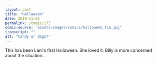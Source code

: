 ```yaml
---
layout: post
title: "Halloween"
date: 2019-11-05
permalink: /comic/173
comic-source: "assets/images/comics/halloween_fin.jpg"
transcript: ""
alt: "Candy or dogs?"
---
```


This has been Lani's first Halloween. She loved it.  Billy is more concerned about the situation...
